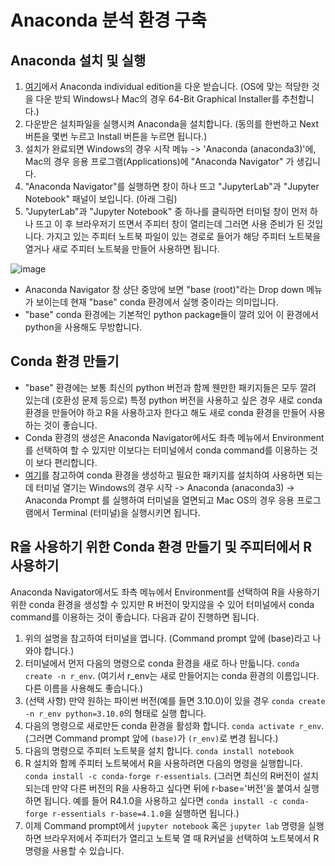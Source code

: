 # Anaconda 분석 환경 구축
## Anaconda 설치 및 실행
1. [여기](https://www.anaconda.com/download/success)에서 Anaconda individual edition을 다운 받습니다. (OS에 맞는 적당한 것을 다운 받되 Windows나 Mac의 경우 64-Bit Graphical Installer를 추천합니다.)
3. 다운받은 설치파일을 실행시켜 Anaconda을 설치합니다. (동의를 한번하고 Next 버튼을 몇번 누르고 Install 버튼을 누르면 됩니다.)
5. 설치가 완료되면 Windows의 경우 시작 메뉴 -> 'Anaconda (anaconda3)'에, Mac의 경우 응용 프로그램(Applications)에 "Anaconda Navigator" 가 생깁니다.
7. "Anaconda Navigator"를 실행하면 창이 하나 뜨고 "JupyterLab"과 "Jupyter Notebook" 패널이 보입니다. (아래 그림)
8. "JupyterLab"과 "Jupyter Notebook" 중 하나를 클릭하면 터미털 창이 먼저 하나 뜨고 이 후 브라우저기 뜨면서 주피터 창이 열리는데 그러면 사용 준비가 된 것입니다. 가지고 있는 주피터 노트북 파일이 있는 경로로 들어가 해당 주피터 노트북을 열거나 새로 주피터 노트북을 만들어 사용하면 됩니다.

![image](https://github.com/user-attachments/assets/0f4d9cfb-14cf-4711-84d5-f2b442ee3582)

- Anaconda Navigator 창 상단 중앙에 보면 "base (root)"라는 Drop down 메뉴가 보이는데 현재 "base" conda 환경에서 실행 중이라는 의미입니다.
- "base" conda 환경에는 기본적인 python package들이 깔려 있어 이 환경에서 python을 사용해도 무방합니다.

## Conda 환경 만들기
- "base" 환경에는 보통 최신의 python 버전과 함께 웬만한 패키지들은 모두 깔려 있는데 (호환성 문제 등으로) 특정 python 버전을 사용하고 싶은 경우 새로 conda 환경을 만들어야 하고 R을 사용하고자 한다고 해도 새로 conda 환경을 만들어 사용하는 것이 좋습니다.
- Conda 환경의 생성은 Anaconda Navigator에서도 좌측 메뉴에서 Environment를 선택하여 할 수 있지만 이보다는 터미널에서 conda command를 이용하는 것이 보다 편리합니다.
- [여기](https://docs.conda.io/projects/conda/en/latest/user-guide/tasks/manage-environments.html)를 참고하여 conda 환경을 생성하고 필요한 패키지를 설치하여 사용하면 되는데 터미널 열기는 Windows의 경우 시작 -> Anaconda (anaconda3) -> Anaconda Prompt 를 실행하여 터미널을 열면되고 Mac OS의 경우 응용 프로그램에서 Terminal (터미널)을 실행시키면 됩니다.

## R을 사용하기 위한 Conda 환경 만들기 및 주피터에서 R 사용하기
Anaconda Navigator에서도 좌측 메뉴에서 Environment를 선택하여 R을 사용하기 위한 conda 환경을 생성할 수 있지만 R 버전이 맞지않을 수 있어 터미널에서 conda command를 이용하는 것이 좋습니다. 다음과 같이 진행하면 됩니다.

1. 위의 설명을 참고하여 터미널을 엽니다. (Command prompt 앞에 (base)라고 나와야 합니다.)
2. 터미널에서 먼저 다음의 명령으로 conda 환경을 새로 하나 만듧니다. `conda create -n r_env`. (여기서 r_env는 새로 만들어지는 conda 환경의 이름입니다. 다른 이름을 사용해도 좋습니다.)
3. (선택 사항) 만약 원하는 파이썬 버전(예를 들면 3.10.0)이 있을 경우 `conda create -n r_env python=3.10.0`의 형태로 실행 합니다.
4. 다음의 명령으로 새로만든 conda 환경을 활성화 합니다. `conda activate r_env`. (그러면 Command prompt 앞에 `(base)`가 `(r_env)`로 변경 됩니다.)
6. 다음의 명령으로 주피터 노트북을 설치 합니다. `conda install notebook`
8. R 설치와 함께 주피터 노트북에서 R을 사용하려면 다음의 명령을 실행합니다. `conda install -c conda-forge r-essentials`. (그러면 최신의 R버전이 설치되는데 만약 다른 버전의 R을 사용하고 싶다면 뒤에 r-base='버전'을 붙여서 실행하면 됩니다. 예를 들어 R4.1.0을 사용하고 싶다면 `conda install -c conda-forge r-essentials r-base=4.1.0`을 실행하면 됩니다.)
9. 이제 Command prompt에서 `jupyter notebook` 혹은 `jupyter lab` 명령을 실행하면 브라우저에서 주피터가 열리고 노트북 열 때 R커널을 선택하여 노트북에서 R 명령을 사용할 수 있습니다. 
